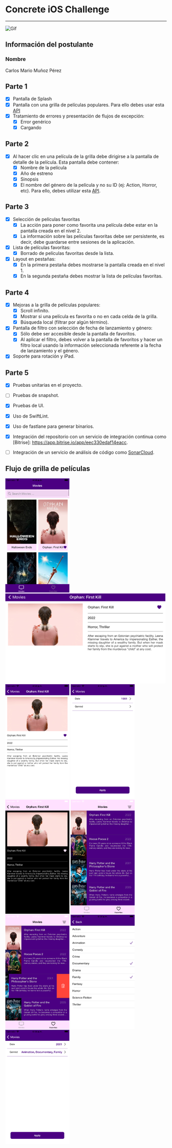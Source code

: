 # Concrete iOS Challenge

---

![Gif](assets/Logo-animado-1.gif)


## Información del postulante

### Nombre
Carlos Mario Muñoz Pérez

## Parte 1
- [X] Pantalla de Splash
- [X] Pantalla con una grilla de películas populares. Para ello debes usar esta [API](https://developers.themoviedb.org/3/movies/get-popular-movies)
- [X] Tratamiento de errores y presentación de flujos de excepción:
  - [X] Error genérico
  - [X] Cargando

## Parte 2
- [X] Al hacer clic en una película de la grilla debe dirigirse a la pantalla de detalle de la película. Esta pantalla debe contener:
  - [X] Nombre de la película
  - [X] Año de estreno
  - [X] Sinopsis
  - [X] El nombre del género de la película y no su ID (ej: Action, Horror, etc). Para ello, debes utilizar esta [API](https://developers.themoviedb.org/3/genres/get-movie-list).

## Parte 3

- [X] Selección de películas favoritas
  - [X] La acción para poner como favorita una película debe estar en la pantalla creada en el nivel 2.
  - [X] La información sobre las películas favoritas debe ser persistente, es decir, debe guardarse entre sesiones de la aplicación.
- [X] Lista de películas favoritas:
  - [X] Borrado de películas favoritas desde la lista.
- [X] Layout en pestañas:
  - [X] En la primera pestaña debes mostrarse la pantalla creada en el nivel 1.
  - [X] En la segunda pestaña debes mostrar la lista de películas favoritas.

## Parte 4

- [X] Mejoras a la grilla de películas populares:
  - [X] Scroll infinito.
  - [X] Mostrar si una película es favorita o no en cada celda de la grilla.
  - [X] Búsqueda local (filtrar por algún término).
- [X] Pantalla de filtro con selección de fecha de lanzamiento y género:
  - [X] Sólo debe ser accesible desde la pantalla de favoritos.
  - [X] Al aplicar el filtro, debes volver a la pantalla de favoritos y hacer un filtro local usando la información seleccionada referente a la fecha de lanzamiento y el género.
- [X] Soporte para rotación y iPad.

## Parte 5

- [X] Pruebas unitarias en el proyecto.
- [ ] Pruebas de snapshot.
- [X] Pruebas de UI.
- [X] Uso de SwiftLint.
- [X] Uso de fastlane para generar binarios.
- [X] Integración del repositorio con un servicio de integración continua como [Bitrise]: https://app.bitrise.io/app/eec330edaf14eacc.
- [ ] Integración de un servicio de análisis de código como [SonarCloud](https://sonarcloud.io/).


## Flujo de grilla de películas


<img src="assets/screen1.png" alt="list" width="200"/>
<img src="assets/screen2.png" alt="list" width="500"/>
<img src="assets/screen3.png" alt="list" width="200"/>
<img src="assets/screen4.png" alt="list" width="200"/>
<img src="assets/screen5.png" alt="list" width="200"/>
<img src="assets/screen6.png" alt="list" width="200"/>
<img src="assets/screen7.png" alt="list" width="200"/>
<img src="assets/screen8.png" alt="list" width="200"/>
<img src="assets/screen9.png" alt="list" width="200"/>
